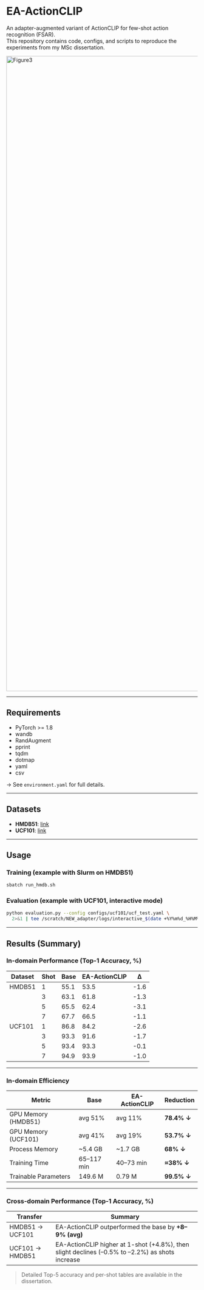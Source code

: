 # EA-ActionCLIP

An adapter-augmented variant of ActionCLIP for few-shot action recognition (FSAR).  
This repository contains code, configs, and scripts to reproduce the experiments from my MSc dissertation.

<img width="3875" height="1672" alt="Figure3" src="https://github.com/user-attachments/assets/72344272-97ea-4539-8f04-7f138c7c2adc" />

---

## Requirements
- PyTorch >= 1.8
- wandb
- RandAugment
- pprint
- tqdm
- dotmap
- yaml
- csv
  
-> See `environment.yaml` for full details.

---

## Datasets
- **HMDB51**: [link](https://serre-lab.clps.brown.edu/resource/hmdb-a-large-human-motion-database/)  
- **UCF101**: [link](https://www.crcv.ucf.edu/data/UCF101.php)  

---

## Usage

### Training (example with Slurm on HMDB51)
```bash
sbatch run_hmdb.sh
```

### Evaluation (example with UCF101, interactive mode)
```bash
python evaluation.py --config configs/ucf101/ucf_test.yaml \
  2>&1 | tee /scratch/NEW_adapter/logs/interactive_$(date +%Y%m%d_%H%M%S).log
```

---

## Results (Summary)

### In-domain Performance (Top-1 Accuracy, %)

| Dataset | Shot | Base | EA-ActionCLIP | Δ    |
|---------|------|------|---------------|------|
| HMDB51  | 1    | 55.1 | 53.5          | -1.6 |
|         | 3    | 63.1 | 61.8          | -1.3 |
|         | 5    | 65.5 | 62.4          | -3.1 |
|         | 7    | 67.7 | 66.5          | -1.1 |
| UCF101  | 1    | 86.8 | 84.2          | -2.6 |
|         | 3    | 93.3 | 91.6          | -1.7 |
|         | 5    | 93.4 | 93.3          | -0.1 |
|         | 7    | 94.9 | 93.9          | -1.0 |

---

### In-domain Efficiency

| Metric               | Base      | EA-ActionCLIP | Reduction   |
|----------------------|-----------|---------------|-------------|
| GPU Memory (HMDB51)  | avg 51%   | avg 11%       | **78.4% ↓** |
| GPU Memory (UCF101)  | avg 41%   | avg 19%       | **53.7% ↓** |
| Process Memory       | ~5.4 GB   | ~1.7 GB       | **68% ↓**   |
| Training Time        | 65–117 min| 40–73 min     | **≈38% ↓**  |
| Trainable Parameters | 149.6 M   | 0.79 M        | **99.5% ↓** |

---

### Cross-domain Performance (Top-1 Accuracy, %)

| Transfer         | Summary                                                                 |
|------------------|-------------------------------------------------------------------------|
| HMDB51 → UCF101  | EA-ActionCLIP outperformed the base by **+8–9% (avg)**                  |
| UCF101 → HMDB51  | EA-ActionCLIP higher at 1-shot (+4.8%), then slight declines (–0.5% to –2.2%) as shots increase |

> Detailed Top-5 accuracy and per-shot tables are available in the dissertation.

